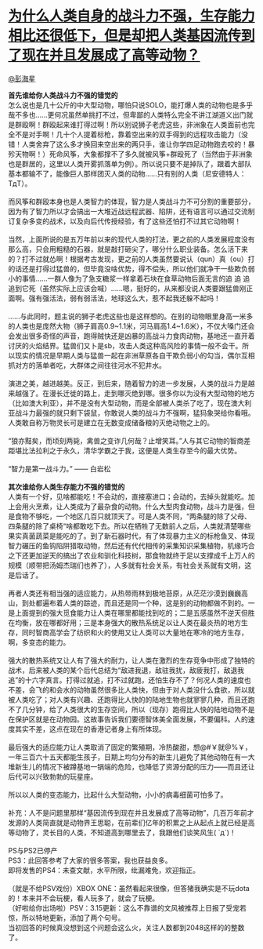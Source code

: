 
#  [为什么人类自身的战斗力不强，生存能力相比还很低下，但是却把人类基因流传到了现在并且发展成了高等动物？](https://zhihu.com/questions/28627014)



[@彭海星](https://zhihu.com/people/c0340b01fbfb547f8a3ab0619ef02595)

<b>首先谁给你人类战斗力不强的错觉的</b><br>怎么说也是几十公斤的中大型动物，哪怕只说SOLO，能打爆人类的动物也是多乎哉不多也……更何况虽然单挑打不过，但卑鄙的人类特么完全不讲江湖道义出门就是群殴啊！群殴起来谁打得过啊！所以别说狮子老虎这些，非洲象在人类面前也完全不是对手啊！几十个人提着标枪，靠着空出来的双手得到的远程攻击能力（没错！人类舍弃了这么多才换回来空出来的两只手，谁让你学四足动物跑去咬的！暴殄天物啊！）死命风筝，大象都撑不了多久就被风筝+群殴死了（当然由于非洲象也是群居的，这里以人类开雾抓落单为例）。所以说只要不是掉队了，跟着大部队基本都输不了，能像巨人那样团灭人类的动物……只有别的人类（尼安德特人： TдT）。<br><br>而风筝和群殴本身也是人类智力的体现，智力是人类战斗力不可分割的重要部分，因为有了智力所以才会搞出一大堆近战远程武器、陷阱，还有语言可以通过交流制订复杂多变的战术，以及向后代传授经验，有了这些还怕打不过其它动物啊！<br><br>当然，上面所说的是五万年前以来的现代人类的打法，更之前的人类发展程度没有那么高，只会用粗糙的石器，就是敲打砸尖了，哪分什么职业装备。怎么活下来的？打不过就怂啊！根据考古发现，更之前的人类虽然要说认（qun）真（ou）打的话还是打得过猛兽的，但毕竟没啥优势，得不偿失，所以他们就净干一些欺负弱小的事情……一群人像为了急支糖浆一样拿着石块在食草动物后面无言的追 追 追 追到它死（虽然实际上应该会喊）……嗯，挺好的，从来都没说人类要跟猛兽刚正面啊。强有强活法，弱有弱活法，地球这么大，惹不起我还躲不起吗！<br><br>……与此同时，题主说的狮子老虎这些也是这样想的。在别的动物眼里身高一米多的人类也是庞然大物（狮子肩高0.9~1.1米，河马肩高1.4~1.6米），不仅大嗓门还会会发出很多奇怪的声音，跑得贼快还是凶暴的高战斗力食肉动物，基地还一直开着讨厌的火焰结界。猛兽们又卜是sb，攻击人类这种高风险的事情一般不会干。所以现实的情况是早期人类与猛兽一起在非洲草原各自干欺负弱小的勾当，偶尔互相抓对方的落单者吃，大群体之间往往河水不犯井水。<br><br>演进之美，越进越美。反正，到后来，随着智力的进一步发展，人类的战斗力是越来越强了。在漫长迁徙的路上，走到哪灭绝到哪。很多你以为没有大型动物的地方（比如澳大利亚），并不是没有大型动物，而是全部被人类杀了吃了，现在澳大利亚战斗力最强的就只剩下袋鼠，你敢说人类的战斗力不强啊，猛犸象哭给你看哦。人类敢自称万物灵长可是建立在无数变成储备粮的灭绝动物之上的。<br><br>“狼亦黠矣，而顷刻两毙，禽兽之变诈几何哉？止增笑耳。”人与其它动物的智商差距堪比法拉利之于永久，清华学霸之于我，这便是人类生存至今的最大优势。<br><br>“智力是第一战斗力。” —— 白岩松<br><br><b>其次谁给你人类生存能力不强的错觉的</b><br>人类有一个好，见啥都能吃！不会动的，直接塞进口；会动的，去掉头就能吃。加上会用火烹煮，让人类成为了最杂食的动物。什么大型肉食动物，战斗力是强，但是食物不够吃，一个地区几百只就顶天了。可是人类不同，“两条腿的除了父母、四条腿的除了桌椅“啥都敢吃下去。所以在牺牲了无数前人之后，人类就清楚哪些果实真菌蔬菜是能吃的了。到了新石器时代，有了体现暴力主义的标枪鱼叉、体现智力碾压的鱼钩陷阱猎取动物，然后还有代代相传的采集知识采集植物，机缘巧合之下还更加逆天的搞出了农业和驯化科技树，那食物就终于足以支撑成千上万人的规模（顺带把汤姆杰瑞们也养了），人多就有社会关系，有社会关系就有文明，这是后话了。<br><br>再者人类还有相当强的适应能力，从热带雨林到极地苔原，从茫茫沙漠到巍巍高山，到处都遍布着人类的踪迹，而且还是同一个种，这是别的动物都做不到的。一是上面提到的强大觅食能力让人类在哪里都能找到吃的；二是五感虽然不逆天但胜在均衡，放在哪都好用；三是本身强大的散热系统足以让人类在最炎热的地方生存，同时智商高学会了纺织和火的使用又让人类可以大量地在寒冷的地方生存，啊，多变态的能力。<br><br>强大的散热系统又让人有了强大的耐力，让人类在激烈的生存竞争中形成了独特的战术，后来被人类的某个后代总结为“敌进我退，敌驻我扰，敌疲我打，敌退我追”的十六字真言。打得过就追，打不过就跑，还怕生存不了？何况人类的速度也不差，会飞的和会水的动物虽然很多比人类快，但由于对人类没什么食欲，所以就被人类吃了；对人类有兴趣、还跑得比人快的的陆地生物也就寥寥几种，而且还跑不了几分钟，给了人类很大的生存空间，所以（现存）跑得比人快的陆地动物不是在保护区就是在动物园。这故事告诉我们要德智体美全面发展，不要偏科。人的速度其实不差，这点在现在的香港记者身上有所体现。<br><br>最后强大的适应能力让人类取消了固定的繁殖期，冷热酸甜，想@#￥就@%￥，一年三百六十五天都能生孩子，日期上均匀分布的新生儿避免了其他动物在有一大堆新生儿的情况下被蹲基地一锅端的危险，也降低了资源分配的压力——而且还让后代可以兴致勃勃的玩星座。<br><br>所以以人类的变态能力，比起什么大型动物，小小的病毒细菌可怕多了。<br><br>补充：人不是问题里那样“基因流传到现在并且发展成了高等动物”，几百万年前才发源的人类简直就是动物界王思聪，在前辈们亿年的积累之上从起点上就已经是高等动物了，灵长目的人类，不知道高到哪里去了，我跟他们谈笑风生( `д´)！<br><br>PS与PS2已停产<br>PS3：此回答参考了大家的很多答案，我也获益良多。<br>即将发售的PS4：未查文献，水平所限，纰漏难免，欢迎指正。<br><br>（就是不给PSV戏份）XBOX ONE：虽然看起来很像，但答猪我确实是不玩dota的！本来并不会玩梗，看人玩多了，就会了玩梗。<br>（好啦给你出场啦）PSV：3.15更新：这么不靠谱的文风被推荐上日报了受宠若惊，所以特地更新，添加了两个句号。<br>当初回答的时候真没想到这个问题会这么火，关注人数都到2048这样的的整数了。